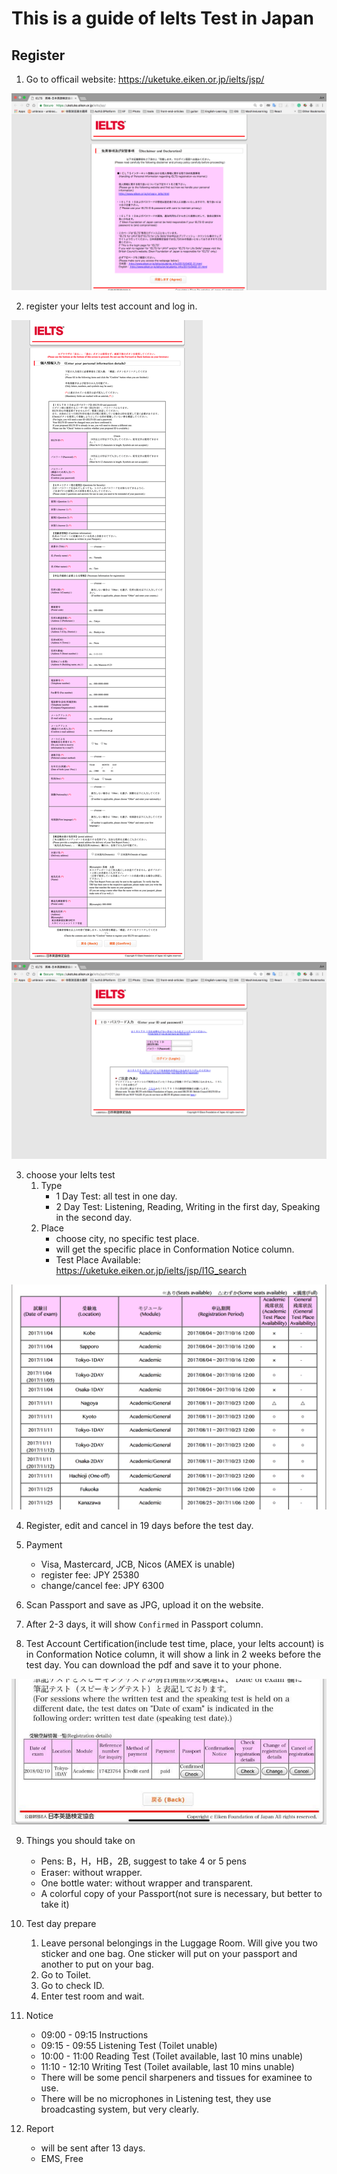 # This is a guide of Ielts Test in Japan

## Register
1. Go to officail website: https://uketuke.eiken.or.jp/ielts/jsp/

![](./page-agree.png)

2. register your Ielts test account and log in.

![](./page-signup.png)
![](./page-login.png)

3. choose your Ielts test
    1. Type
        * 1 Day Test: all test in one day.
        * 2 Day Test: Listening, Reading, Writing in the first day, Speaking in the second day.
    2. Place
        * choose city, no specific test place.
        * will get the specific place in Conformation Notice column.
        * Test Place Available: https://uketuke.eiken.or.jp/ielts/jsp/I1G_search

![](./page-place.png)


4. Register, edit and cancel in 19 days before the test day.

5. Payment
    * Visa, Mastercard, JCB, Nicos (AMEX is unable)
    * register fee: JPY 25380
    * change/cancel fee: JPY 6300

6. Scan Passport and save as JPG, upload it on the website.

7. After 2-3 days, it will show `Confirmed` in Passport column.

8. Test Account Certification(include test time, place, your Ielts account) is in Conformation Notice column, it will show a link in 2 weeks before the test day. You can download the pdf and save it to your phone.

![](./page-confirm.jpg)

9. Things you should take on
    * Pens: B，H，HB，2B, suggest to take 4 or 5 pens
    * Eraser: without wrapper.
    * One bottle water: without wrapper and transparent.
    * A colorful copy of your Passport(not sure is necessary, but better to take it)

10. Test day prepare
    1. Leave personal belongings in the Luggage Room. Will give you two sticker and one bag. One sticker will put on your passport and another to put on your bag.
    2. Go to Toilet.
    3. Go to check ID.
    4. Enter test room and wait.

11. Notice
    * 09:00 - 09:15 Instructions
    * 09:15 - 09:55 Listening Test (Toilet unable)
    * 10:00 - 11:00 Reading Test (Toilet available, last 10 mins unable)
    * 11:10 - 12:10 Writing Test (Toilet available, last 10 mins unable)
    * There will be some pencil sharpeners and tissues for examinee to use.
    * There will be no microphones in Listening test, they use broadcasting system, but very clearly.


12. Report
    * will be sent after 13 days.
    * EMS, Free

